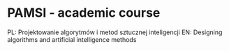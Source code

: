# PAMSI - academic course
PL: Projektowanie algorytmów i metod sztucznej inteligencji
EN: Designing algorithms and artificial intelligence methods
